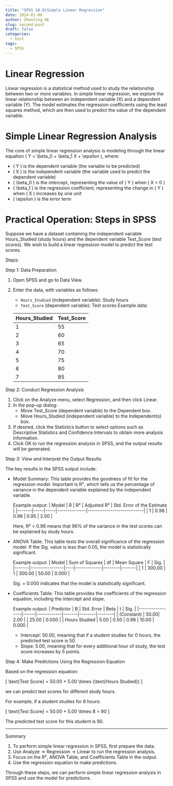```yaml
---
title: "SPSS 18.0|Simple Linear Regression"
date: 2024-01-06
author: Zhenting HE
slug: second-post
draft: false
categories:
  - test
tags:
  - SPSS
---
```

# Linear Regression
Linear regression is a statistical method used to study the relationship between two or more variables. In simple linear regression, we explore the linear relationship between an independent variable (X) and a dependent variable (Y). The model estimates the regression coefficients using the least squares method, which are then used to predict the value of the dependent variable.

 # Simple Linear Regression Analysis
The core of simple linear regression analysis is modeling through the linear equation \( Y = \beta_0 + \beta_1 X + \epsilon \), where:
- \( Y \) is the dependent variable (the variable to be predicted)
- \( X \) is the independent variable (the variable used to predict the dependent variable)
- \( \beta_0 \) is the intercept, representing the value of \( Y \) when \( X = 0 \)
- \( \beta_1 \) is the regression coefficient, representing the change in \( Y \) when \( X \) increases by one unit
- \( \epsilon \) is the error term

 # Practical Operation: Steps in SPSS

Suppose we have a dataset containing the independent variable Hours_Studied (study hours) and the dependent variable Test_Score (test scores). We wish to build a linear regression model to predict the test scores.

 Steps:

Step 1: Data Preparation
1. Open SPSS and go to Data View.
2. Enter the data, with variables as follows:
   - `Hours_Studied` (independent variable): Study hours
   - `Test_Score` (dependent variable): Test scores
   Example data:

   | Hours_Studied | Test_Score |
   |---------------|------------|
   | 1             | 55         |
   | 2             | 60         |
   | 3             | 65         |
   | 4             | 70         |
   | 5             | 75         |
   | 6             | 80         |
   | 7             | 85         |

Step 2: Conduct Regression Analysis
1. Click on the Analyze menu, select Regression, and then click Linear.
2. In the pop-up dialog:
   - Move Test_Score (dependent variable) to the Dependent box.
   - Move Hours_Studied (independent variable) to the Independent(s) box.
3. If desired, click the Statistics button to select options such as Descriptive Statistics and Confidence Intervals to obtain more analysis information.
4. Click OK to run the regression analysis in SPSS, and the output results will be generated.

Step 3: View and Interpret the Output Results

The key results in the SPSS output include:

- Model Summary: This table provides the goodness of fit for the regression model. Important is R², which tells us the percentage of variance in the dependent variable explained by the independent variable.

  Example output:
  | Model | R   | R²  | Adjusted R² | Std. Error of the Estimate |
  |-------|-----|-----|--------------|---------------------------|
  | 1     | 0.98 | 0.96 | 0.95         | 2.00                      |

  Here, R² = 0.96 means that 96% of the variance in the test scores can be explained by study hours.

- ANOVA Table: This table tests the overall significance of the regression model. If the Sig. value is less than 0.05, the model is statistically significant.

  Example output:
  | Model | Sum of Squares | df | Mean Square | F      | Sig.  |
  |-------|----------------|----|-------------|--------|-------|
  | 1     | 300.00         | 1  | 300.00      | 50.00  | 0.000 |

  Sig. = 0.000 indicates that the model is statistically significant.

- Coefficients Table: This table provides the coefficients of the regression equation, including the intercept and slope.

  Example output:
  | Predictor       | B    | Std. Error | Beta  | t      | Sig.   |
  |-----------------|------|------------|-------|--------|--------|
  | (Constant)      | 50.00| 2.00       |       | 25.00  | 0.000  |
  | Hours Studied   | 5.00 | 0.50       | 0.98  | 10.00  | 0.000  |

  - Intercept: 50.00, meaning that if a student studies for 0 hours, the predicted test score is 50.
  - Slope: 5.00, meaning that for every additional hour of study, the test score increases by 5 points.

Step 4: Make Predictions Using the Regression Equation

Based on the regression equation:

\[
\text{Test Score} = 50.00 + 5.00 \times (\text{Hours Studied})
\]

we can predict test scores for different study hours.

For example, if a student studies for 8 hours:

\[
\text{Test Score} = 50.00 + 5.00 \times 8 = 90
\]

The predicted test score for this student is 90.

---

 Summary
1. To perform simple linear regression in SPSS, first prepare the data.
2. Use Analyze → Regression → Linear to run the regression analysis.
3. Focus on the R², ANOVA Table, and Coefficients Table in the output.
4. Use the regression equation to make predictions.

Through these steps, we can perform simple linear regression analysis in SPSS and use the model for predictions.